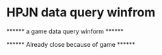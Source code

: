 # HPJN data query winfrom

******   a game data query winform ******

******   Already close because of game   ******
